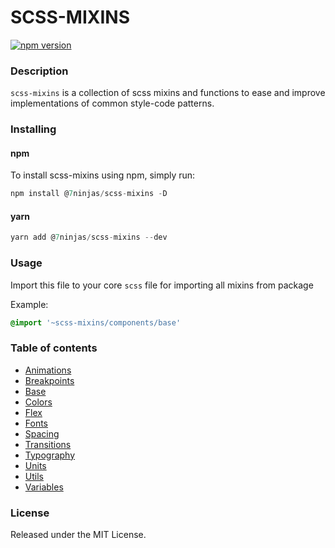 # SCSS-MIXINS

[![npm version](https://badge.fury.io/js/%407ninjas%2Fscss-mixins.svg)](https://badge.fury.io/js/%407ninjas%2Fscss-mixins)

### Description
`scss-mixins` is a collection of scss mixins and functions to ease and improve implementations of common style-code patterns.

### Installing
#### npm
To install scss-mixins using npm, simply run:
```javascript
npm install @7ninjas/scss-mixins -D
```
#### yarn 
```javascript
yarn add @7ninjas/scss-mixins --dev
```

### Usage
Import this file to your core `scss` file for importing all mixins from package

Example:
```scss
@import '~scss-mixins/components/base'
```

### Table of contents

- [Animations](./docs/animations.md)
- [Breakpoints](./docs/breakpoints.md)
- [Base](./docs/breakpoints.md)
- [Colors](./docs/colors.md)
- [Flex](./docs/flex.md)
- [Fonts](./docs/fonts.md)
- [Spacing](./docs/spacing.md)
- [Transitions](./docs/transitions.md)
- [Typography](./docs/typography.md)
- [Units](./docs/units.md)
- [Utils](./docs/utils.md)
- [Variables](./docs/variables.md)


### License
Released under the MIT License.